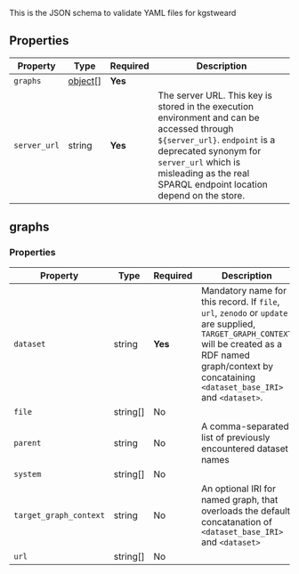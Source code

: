 This is the JSON schema to validate YAML files for kgstweard

## Properties

| Property     | Type                | Required | Description                                                                                                                                                                                                                                     |
|--------------|---------------------|----------|-------------------------------------------------------------------------------------------------------------------------------------------------------------------------------------------------------------------------------------------------|
| `graphs`     | [object](#graphs)[] | **Yes**  |                                                                                                                                                                                                                                                 |
| `server_url` | string              | **Yes**  | The server URL. This key is stored in the execution environment and can be accessed through  `${server_url}`. `endpoint` is a deprecated synonym for `server_url` which is misleading as the real SPARQL endpoint location depend on the store. |

## graphs

### Properties

| Property               | Type     | Required | Description                                                                                                                                                                                                     |
|------------------------|----------|----------|-----------------------------------------------------------------------------------------------------------------------------------------------------------------------------------------------------------------|
| `dataset`              | string   | **Yes**  | Mandatory name for this record. If `file`, `url`, `zenodo` or `update` are supplied, `TARGET_GRAPH_CONTEXT` will be created  as a RDF named graph/context by concataining `<dataset_base_IRI>` and `<dataset>`. |
| `file`                 | string[] | No       |                                                                                                                                                                                                                 |
| `parent`               | string   | No       | A comma-separated list of previously encountered dataset names                                                                                                                                                  |
| `system`               | string[] | No       |                                                                                                                                                                                                                 |
| `target_graph_context` | string   | No       | An optional IRI for named graph, that overloads the default concatanation of `<dataset_base_IRI>` and `<dataset>`                                                                                               |
| `url`                  | string[] | No       |                                                                                                                                                                                                                 |

